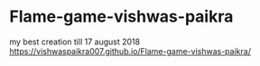 # Flame-game-vishwas-paikra
my best creation till 17 august 2018
https://vishwaspaikra007.github.io/Flame-game-vishwas-paikra/
